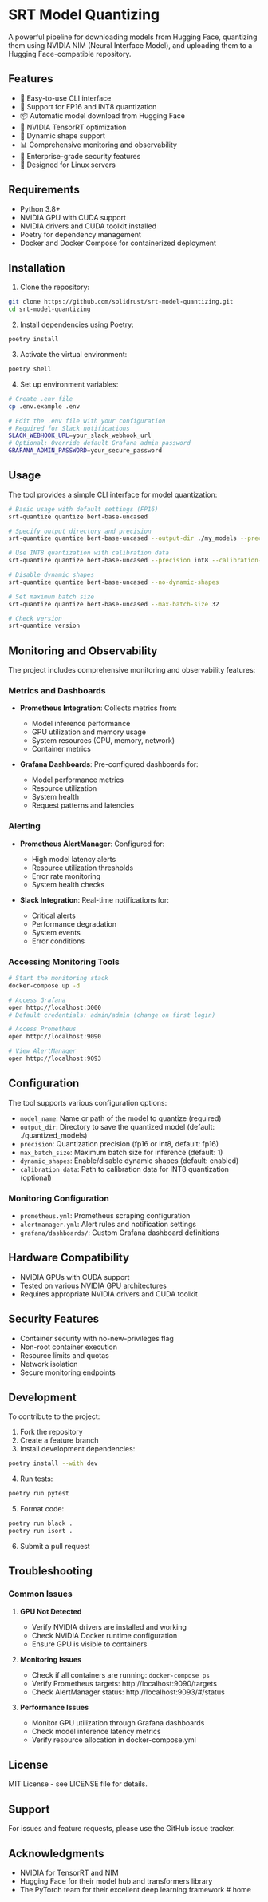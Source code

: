 # SRT Model Quantizing

A powerful pipeline for downloading models from Hugging Face, quantizing them using NVIDIA NIM (Neural Interface Model), and uploading them to a Hugging Face-compatible repository.

## Features

- 🚀 Easy-to-use CLI interface
- 🔧 Support for FP16 and INT8 quantization
- 📦 Automatic model download from Hugging Face
- 💪 NVIDIA TensorRT optimization
- 🔄 Dynamic shape support
- 📊 Comprehensive monitoring and observability
- 🔐 Enterprise-grade security features
- 🎯 Designed for Linux servers

## Requirements

- Python 3.8+
- NVIDIA GPU with CUDA support
- NVIDIA drivers and CUDA toolkit installed
- Poetry for dependency management
- Docker and Docker Compose for containerized deployment

## Installation

1. Clone the repository:
```bash
git clone https://github.com/solidrust/srt-model-quantizing.git
cd srt-model-quantizing
```

2. Install dependencies using Poetry:
```bash
poetry install
```

3. Activate the virtual environment:
```bash
poetry shell
```

4. Set up environment variables:
```bash
# Create .env file
cp .env.example .env

# Edit the .env file with your configuration
# Required for Slack notifications
SLACK_WEBHOOK_URL=your_slack_webhook_url
# Optional: Override default Grafana admin password
GRAFANA_ADMIN_PASSWORD=your_secure_password
```

## Usage

The tool provides a simple CLI interface for model quantization:

```bash
# Basic usage with default settings (FP16)
srt-quantize quantize bert-base-uncased

# Specify output directory and precision
srt-quantize quantize bert-base-uncased --output-dir ./my_models --precision fp16

# Use INT8 quantization with calibration data
srt-quantize quantize bert-base-uncased --precision int8 --calibration-data ./calibration_data

# Disable dynamic shapes
srt-quantize quantize bert-base-uncased --no-dynamic-shapes

# Set maximum batch size
srt-quantize quantize bert-base-uncased --max-batch-size 32

# Check version
srt-quantize version
```

## Monitoring and Observability

The project includes comprehensive monitoring and observability features:

### Metrics and Dashboards

- **Prometheus Integration**: Collects metrics from:
  - Model inference performance
  - GPU utilization and memory usage
  - System resources (CPU, memory, network)
  - Container metrics

- **Grafana Dashboards**: Pre-configured dashboards for:
  - Model performance metrics
  - Resource utilization
  - System health
  - Request patterns and latencies

### Alerting

- **Prometheus AlertManager**: Configured for:
  - High model latency alerts
  - Resource utilization thresholds
  - Error rate monitoring
  - System health checks

- **Slack Integration**: Real-time notifications for:
  - Critical alerts
  - Performance degradation
  - System events
  - Error conditions

### Accessing Monitoring Tools

```bash
# Start the monitoring stack
docker-compose up -d

# Access Grafana
open http://localhost:3000
# Default credentials: admin/admin (change on first login)

# Access Prometheus
open http://localhost:9090

# View AlertManager
open http://localhost:9093
```

## Configuration

The tool supports various configuration options:

- `model_name`: Name or path of the model to quantize (required)
- `output_dir`: Directory to save the quantized model (default: ./quantized_models)
- `precision`: Quantization precision (fp16 or int8, default: fp16)
- `max_batch_size`: Maximum batch size for inference (default: 1)
- `dynamic_shapes`: Enable/disable dynamic shapes (default: enabled)
- `calibration_data`: Path to calibration data for INT8 quantization (optional)

### Monitoring Configuration

- `prometheus.yml`: Prometheus scraping configuration
- `alertmanager.yml`: Alert rules and notification settings
- `grafana/dashboards/`: Custom Grafana dashboard definitions

## Hardware Compatibility

- NVIDIA GPUs with CUDA support
- Tested on various NVIDIA GPU architectures
- Requires appropriate NVIDIA drivers and CUDA toolkit

## Security Features

- Container security with no-new-privileges flag
- Non-root container execution
- Resource limits and quotas
- Network isolation
- Secure monitoring endpoints

## Development

To contribute to the project:

1. Fork the repository
2. Create a feature branch
3. Install development dependencies:
```bash
poetry install --with dev
```

4. Run tests:
```bash
poetry run pytest
```

5. Format code:
```bash
poetry run black .
poetry run isort .
```

6. Submit a pull request

## Troubleshooting

### Common Issues

1. **GPU Not Detected**
   - Verify NVIDIA drivers are installed and working
   - Check NVIDIA Docker runtime configuration
   - Ensure GPU is visible to containers

2. **Monitoring Issues**
   - Check if all containers are running: `docker-compose ps`
   - Verify Prometheus targets: http://localhost:9090/targets
   - Check AlertManager status: http://localhost:9093/#/status

3. **Performance Issues**
   - Monitor GPU utilization through Grafana dashboards
   - Check model inference latency metrics
   - Verify resource allocation in docker-compose.yml

## License

MIT License - see LICENSE file for details.

## Support

For issues and feature requests, please use the GitHub issue tracker.

## Acknowledgments

- NVIDIA for TensorRT and NIM
- Hugging Face for their model hub and transformers library
- The PyTorch team for their excellent deep learning framework # home
